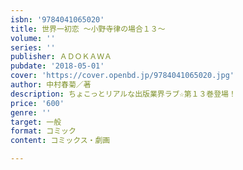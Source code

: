 ```yaml
---
isbn: '9784041065020'
title: 世界一初恋 ～小野寺律の場合１３～
volume: ''
series: ''
publisher: ＡＤＯＫＡＷＡ
pubdate: '2018-05-01'
cover: 'https://cover.openbd.jp/9784041065020.jpg'
author: 中村春菊／著
description: ちょこっとリアルな出版業界ラブ☆第１３巻登場！
price: '600'
genre: ''
target: 一般
format: コミック
content: コミックス・劇画

---
```

